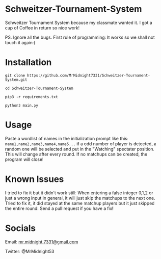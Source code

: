 # Schweitzer-Tournament-System

Schweitzer Tournament System because my classmate wanted it. I got a cup of Coffee in return so nice work! 

PS. Ignore all the bugs. First rule of programming: It works so we shall not touch it again:)

# Installation

`git clone https://github.com/MrMidnight7331/Schweitzer-Tournament-System.git`

`cd Schweitzer-Tournament-System`

`pip3 -r requirements.txt`

`python3 main.py`

# Usage

Paste a wordlist of names in the initialization prompt like this: 
`name1,name2,name3,name4,name5...`
if a odd number of player is detected, a random one will be selected and put in the "Watching" spectater position. This will change after every round. If no matchups can be created, the program will close!

# Known Issues

I tried to fix it but it didn't work still:
When entering a false integer 0,1,2 or just a wrong input in general, it will just skip the matchups to the next one. Tried to fix it, it did stayed at the same matchup players but it just skipped the entire round. Send a pull request if you have a fix!


# Socials

Email: mr.midnight.7331@gmail.com

Twitter: @MrMidnight53
